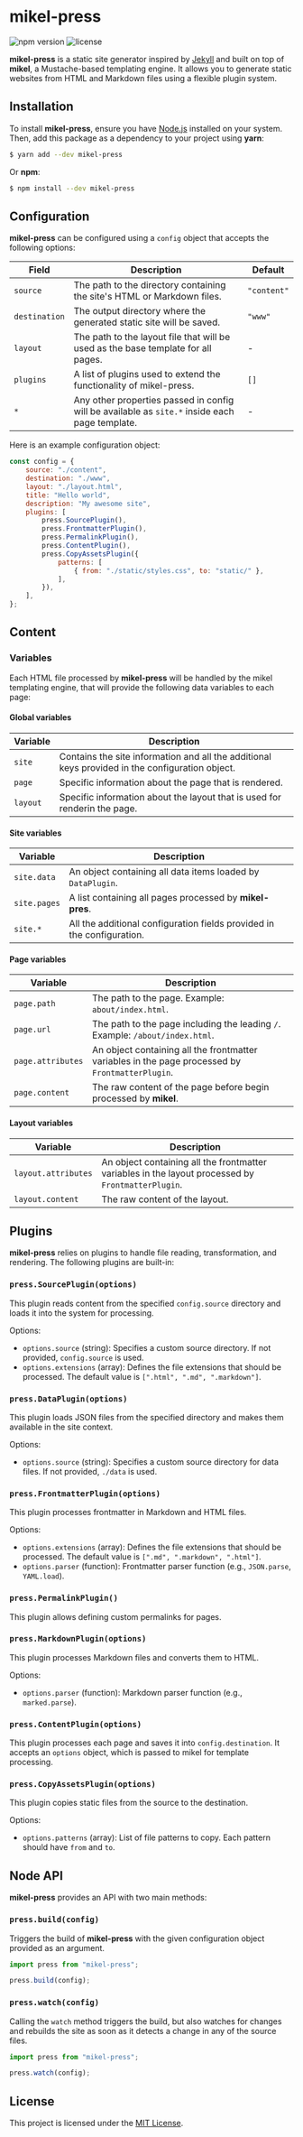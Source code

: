 # mikel-press

![npm version](https://badgen.net/npm/v/mikel-press?labelColor=1d2734&color=21bf81)
![license](https://badgen.net/github/license/jmjuanes/mikel?labelColor=1d2734&color=21bf81)

**mikel-press** is a static site generator inspired by [Jekyll](https://jekyllrb.com/) and built on top of **mikel**, a Mustache-based templating engine. It allows you to generate static websites from HTML and Markdown files using a flexible plugin system.

## Installation

To install **mikel-press**, ensure you have [Node.js](https://nodejs.org) installed on your system. Then, add this package as a dependency to your project using **yarn**:

```bash
$ yarn add --dev mikel-press
```

Or **npm**:

```bash
$ npm install --dev mikel-press
```

## Configuration

**mikel-press** can be configured using a `config` object that accepts the following options:

| Field | Description | Default |
|-------|-------------|---------|
| `source` | The path to the directory containing the site's HTML or Markdown files. | `"content"` |
| `destination` | The output directory where the generated static site will be saved. | `"www"` |
| `layout` | The path to the layout file that will be used as the base template for all pages. | - |
| `plugins` | A list of plugins used to extend the functionality of mikel-press. | `[]` |
| `*` | Any other properties passed in config will be available as `site.*` inside each page template. | - |

Here is an example configuration object:

```javascript
const config = {
    source: "./content",
    destination: "./www",
    layout: "./layout.html",
    title: "Hello world",
    description: "My awesome site",
    plugins: [
        press.SourcePlugin(),
        press.FrontmatterPlugin(),
        press.PermalinkPlugin(),
        press.ContentPlugin(),
        press.CopyAssetsPlugin({
            patterns: [
                { from: "./static/styles.css", to: "static/" },
            ],
        }),
    ],
};
```

## Content

### Variables

Each HTML file processed by **mikel-press** will be handled by the mikel templating engine, that will provide the following data variables to each page:

#### Global variables

| Variable | Description |
|----------|-------------|
| `site` | Contains the site information and all the additional keys provided in the configuration object. |
| `page` | Specific information about the page that is rendered. |
| `layout` | Specific information about the layout that is used for renderin the page. |

#### Site variables

| Variable | Description |
|----------|-------------|
| `site.data` | An object containing all data items loaded by `DataPlugin`. |
| `site.pages` | A list containing all pages processed by **mikel-pres**. |
| `site.*` | All the additional configuration fields provided in the configuration. |

#### Page variables

| Variable | Description |
|----------|-------------|
| `page.path` | The path to the page. Example: `about/index.html`. |
| `page.url` | The path to the page including the leading `/`. Example: `/about/index.html`. |
| `page.attributes` | An object containing all the frontmatter variables in the page processed by `FrontmatterPlugin`. |
| `page.content` | The raw content of the page before begin processed by **mikel**. |

#### Layout variables

| Variable | Description |
|----------|-------------|
| `layout.attributes` | An object containing all the frontmatter variables in the layout processed by `FrontmatterPlugin`. |
| `layout.content` | The raw content of the layout. |

## Plugins

**mikel-press** relies on plugins to handle file reading, transformation, and rendering. The following plugins are built-in:

### `press.SourcePlugin(options)`

This plugin reads content from the specified `config.source` directory and loads it into the system for processing.

Options:
- `options.source` (string): Specifies a custom source directory. If not provided, `config.source` is used.
- `options.extensions` (array): Defines the file extensions that should be processed. The default value is `[".html", ".md", ".markdown"]`.

### `press.DataPlugin(options)`

This plugin loads JSON files from the specified directory and makes them available in the site context.

Options:
- `options.source` (string): Specifies a custom source directory for data files. If not provided, `./data` is used.

### `press.FrontmatterPlugin(options)`

This plugin processes frontmatter in Markdown and HTML files.

Options:
- `options.extensions` (array): Defines the file extensions that should be processed. The default value is `[".md", ".markdown", ".html"]`.
- `options.parser` (function): Frontmatter parser function (e.g., `JSON.parse`, `YAML.load`).

### `press.PermalinkPlugin()`

This plugin allows defining custom permalinks for pages.

### `press.MarkdownPlugin(options)`

This plugin processes Markdown files and converts them to HTML.

Options:
- `options.parser` (function): Markdown parser function (e.g., `marked.parse`).

### `press.ContentPlugin(options)`

This plugin processes each page and saves it into `config.destination`. It accepts an `options` object, which is passed to mikel for template processing.

### `press.CopyAssetsPlugin(options)`

This plugin copies static files from the source to the destination.

Options:
- `options.patterns` (array): List of file patterns to copy. Each pattern should have `from` and `to`.

## Node API

**mikel-press** provides an API with two main methods:

### `press.build(config)`

Triggers the build of **mikel-press** with the given configuration object provided as an argument.

```javascript
import press from "mikel-press";

press.build(config);
```

### `press.watch(config)`

Calling the `watch` method triggers the build, but also watches for changes and rebuilds the site as soon as it detects a change in any of the source files.

```javascript
import press from "mikel-press";

press.watch(config);
```

## License

This project is licensed under the [MIT License](../../LICENSE).
